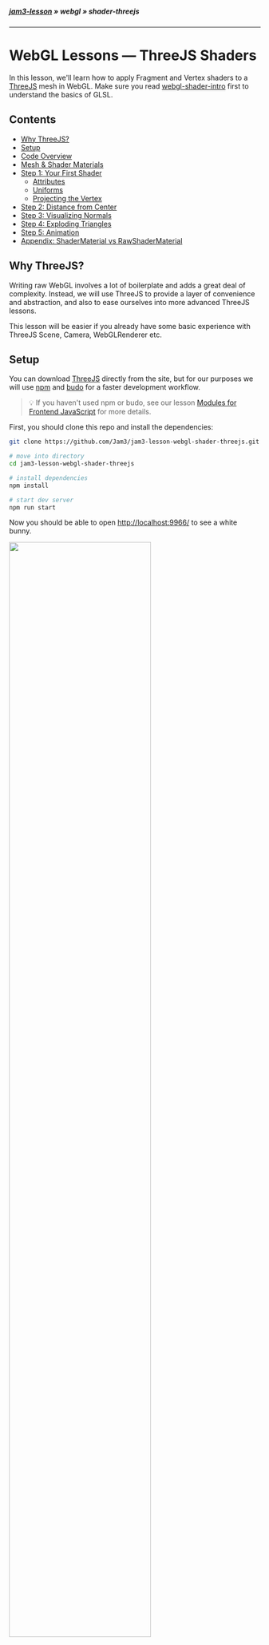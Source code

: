 ##### [jam3-lesson](https://github.com/Jam3/jam3-lesson) » webgl » shader-threejs

---

# WebGL Lessons — ThreeJS Shaders

In this lesson, we'll learn how to apply Fragment and Vertex shaders to a [ThreeJS](http://threejs.org/) mesh in WebGL. Make sure you read [webgl-shader-intro](https://github.com/Jam3/jam3-lesson-webgl-shader-intro) first to understand the basics of GLSL.

## Contents

- [Why ThreeJS?](#why-threejs)
- [Setup](#setup)
- [Code Overview](#code-overview)
- [Mesh & Shader Materials](#mesh--shader-materials)
- [Step 1: Your First Shader](#step-1-your-first-shader)
  - [Attributes](#attributes)
  - [Uniforms](#uniforms)
  - [Projecting the Vertex](#projecting-the-vertex)
- [Step 2: Distance from Center](#step-2-distance-from-center)
- [Step 3: Visualizing Normals](#step-3-visualizing-normals)
- [Step 4: Exploding Triangles](#step-4-exploding-triangles)
- [Step 5: Animation](#step-5-animation)
- [Appendix: ShaderMaterial vs RawShaderMaterial](#appendix-shadermaterial-vs-rawshadermaterial)

## Why ThreeJS?

Writing raw WebGL involves a lot of boilerplate and adds a great deal of complexity. Instead, we will use ThreeJS to provide a layer of convenience and abstraction, and also to ease ourselves into more advanced ThreeJS lessons.

This lesson will be easier if you already have some basic experience with ThreeJS Scene, Camera, WebGLRenderer etc.

## Setup

You can download [ThreeJS](http://threejs.org/) directly from the site, but for our purposes we will use [npm](https://www.npmjs.com/) and [budo](https://github.com/mattdesl/budo/) for a faster development workflow.

> :bulb: If you haven't used npm or budo, see our lesson [Modules for Frontend JavaScript](https://github.com/Jam3/jam3-lesson-module-basics) for more details.

First, you should clone this repo and install the dependencies:

```sh
git clone https://github.com/Jam3/jam3-lesson-webgl-shader-threejs.git

# move into directory
cd jam3-lesson-webgl-shader-threejs

# install dependencies
npm install

# start dev server
npm run start
```

Now you should be able to open [http://localhost:9966/](http://localhost:9966/) to see a white bunny.

<img src="images/1.png" width="75%" />

This project uses Babel through [babelify](https://github.com/babel/babelify) (a browserify transform). It also uses [brfs](https://github.com/substack/brfs), which can statically inline files like shaders.

## Code Overview

The code is split into a few different files:

- **[`./lib/index.js`](./lib/index.js)**  
This holds the "guts" of our demo, creating our application, geometry, mesh, and render loop. Since it is the root file, we use this to ensure the `THREE` global can be accessed from other files:  
```js
global.THREE = require('three');
```
- **[`./lib/createApp.js`](./lib/createApp.js)**  
This boilerplate creates a basic ThreeJS application using a helper module, [orbit-controls](https://github.com/Jam3/orbit-controls), for 3D camera movement.

  You can review the code in this file, but it won't be essential to this lesson.

- **[`./lib/createBunnyGeometry.js`](./lib/createBunnyGeometry.js)**  
This helper method creates a ThreeJS geometry from a *mesh primitive*, in this case a 3D bunny.

  For the purpose of this lesson, you can skip over this file.
- **[`./lib/shader.frag`](./lib/shader.frag)**  
This is the fragment shader which you will be editing in this lesson.

- **[`./lib/shader.vert`](./lib/shader.vert)**  
This is the fragment shader which you will be editing in this lesson.

- **[`./lib/reference/`](./lib/reference/)**  
Here you can find some shader references for each step in this lesson.

## Mesh & Shader Materials

In ThreeJS, a `Mesh` is the basic building block for rendering 3D shapes. It is made up of a `Geometry` (often re-used for memory) and a `Material`. For example, this code adds a red cube to the scene:

```js
const geometry = new THREE.BoxGeometry(1, 1, 1);
const material = new THREE.MeshBasicMaterial({ color: 'red' });
const mesh = new THREE.Mesh(geometry, material);
scene.add(mesh);
```

In our [./lib/index.js](./lib/index.js), we have some similar code that sets up a 3D bunny geometry:

```js
// Get a nicely prepared geometry
const geometry = createBunnyGeometry({ flat: true });
```

Next, we create a material for the bunny.

We use a `RawShaderMaterial`, which is a special type of material that accepts `vertexShader` and `fragmentShader` strings. We are using [brfs](https://github.com/substack/brfs), a source transform, so that we can keep our shaders as separate files and inline them at bundle-time.

```js
const path = require('path');
const fs = require('fs');

// Create our vertex/fragment shaders
const material = new THREE.RawShaderMaterial({
  vertexShader: fs.readFileSync(path.join(__dirname, 'shader.vert'), 'utf8'),
  fragmentShader: fs.readFileSync(path.join(__dirname, 'shader.frag'), 'utf8')
});
```

> :bulb: Later, you may wish to explore [glslify](https://github.com/stackgl/glslify) instead of `brfs`.

Our bunny mesh is then created the same was as our box:

```js
// Setup our mesh
const mesh = new THREE.Mesh(geometry, material);
scene.add(mesh);
```

### Step 1: Your First Shader

<sup>Reference: [shader.vert](./lib/shader.vert), [shader.frag](./lib/shader.frag)</sup>

<img src="images/1.png" width="75%" />

The initial shader provided with this repo just renders the 3D mesh with a flat white material. It's a good idea to always start with a basic shader before you dive into other effects.

#### Vertex Shader

The vertex shader at [`./lib/shader.vert`](./lib/shader.vert) looks like this:

```glsl
attribute vec3 position;

uniform mat4 projectionMatrix;
uniform mat4 modelViewMatrix;

void main () {
  gl_Position = projectionMatrix * modelViewMatrix * vec4(position, 1.0);
}
```

Fragment and vertex shaders require a `main()` function — it gets called by WebGL for each vertex (or fragment) in our mesh.

This vertex shader introduces two new concepts: **attributes** and **uniforms**.

##### Attributes

A vertex shader runs on each *vertex* in a geometry. A vertex can contain various *attributes*, such as Position (XYZ), UV coordinates (XY), Normal (XYZ), etc. The attributes are set up in JavaScript, and end up as read-only inputs to our vertex shader.

For example, the triangle below has 3 *vertices*, each vertex has one *attribute* that holds the XYZ position. For this triangle, the vertex shader would be executed 3 times by the GPU.

<img src="images/triangle.png" width="50%" />

Our bunny vertex shader only has one attribute for the vertex position.

```glsl
attribute vec3 position;
```

##### Uniforms

Vertex and fragment shaders can also have *uniforms*, which is a constant value across all triangles (or fragments) in a render call. This value, set from JavaScript, is read-only in the vertex and fragment shaders.

For example, we could use a `uniform` to define a constant RGB color for our mesh.

ThreeJS provides a few built-in uniforms for shaders, such as the following 4x4 matrices, as `mat4` data types:

- `projectionMatrix` — used to convert 3D world units into 2D screen-space.
- `viewMatrix` — an inverse of our `PerspectiveCamera`'s world matrix
- `modelMatrix` — the model-space matrix of our `Mesh`
- `modelViewMatrix` — a combination of the view and model matrix

> :bulb: If you aren't familiar with matrices, don't fret! We plan to cover the basics of vector math in a later lesson.

If you use one of these, you will need to define it like so:

```glsl
uniform mat4 projectionMatrix;
uniform mat4 modelViewMatrix;
```

#### Projecting The Vertex

The role of the vertex shader is to turn our 3D data (e.g. position) into features that WebGL's rasterizer can use to fill our shapes on a 2D screen. This is known as "projecting" 3D world coordinates into 2D screen-space coordinates.

To do this, we use the following pattern:

```glsl
gl_Position = projectionMatrix * modelViewMatrix * vec4(position, 1.0);
```

> :bulb: It's not yet necessary to understand why `1.0` is used as the `w` component in position. If you are curious, you can read more [here](http://www.tomdalling.com/blog/modern-opengl/explaining-homogenous-coordinates-and-projective-geometry/).

The above could also be written a little differently, by specifying `vec4` for the attribute (WebGL will expand vectors with `w=1.0` by default) and multiplying each matrix independently.

```glsl
attribute vec4 position;

uniform mat4 projectionMatrix;
uniform mat4 modelMatrix;
uniform mat4 viewMatrix;

void main () {
  gl_Position = projectionMatrix * viewMatrix * modelMatrix * position;
}
```

#### Fragment Shader

If you open up [`./lib/shader.frag`](./lib/shader.frag), you'll see the fragment shader:

```glsl
precision highp float;

void main () {
  gl_FragColor = vec4(1.0);
}
```

The first line, with `precision`, defines the floating point precision the GPU should use by default for all floats. When using `RawShaderMaterial`, you will need to specify this at the top of your fragment shaders. You can use `lowp`, `mediump`, or `highp`, but typically `highp` is recommended.

> :bulb: The default precision for vertex shaders is `highp`, so we didn't need to define it earlier.

Then, we have `gl_FragColor`, which is a builtin write-only `vec4` for the output color. You should always write all 4 channels to this in your fragment shader. In our case, we are using pure white: `(1.0, 1.0, 1.0, 1.0)`. This is similar to [ShaderToy's](http://shadertoy.com/) `fragColor` variable.

## Step 2: Distance from Center

<sup>Reference: [shader2.vert](./lib/reference/shader2.vert), [shader2.frag](./lib/reference/shader2.frag)</sup>

<img src="images/2.png" width="75%" />

Next, we'll apply a radial gradient to our mesh by coloring each pixel based on its XYZ distance from world center, `(0, 0, 0)`.

You can edit your `shader.vert` and `shader.frag` to see the new changes locally.

### Vertex Shader

In this step, our vertex shader looks like this:

```glsl
attribute vec4 position;

uniform mat4 projectionMatrix;
uniform mat4 modelViewMatrix;

varying float distFromCenter;

void main () {
  distFromCenter = length(position.xyz);
  gl_Position = projectionMatrix * modelViewMatrix * position;
}
```

This shader introduces a new concept: **varyings**. This is a write-only value that will get passed down the pipeline to the fragment shader. Here, we take the magnitude of the `position` vector, i.e. compute its distance from origin `vec3(0.0)`.

> :bulb: You can also use the `distance` built-in, like so:
```glsl
distFromCenter = distance(position.xyz, vec3(0.0));
```

### Fragment Shader

```glsl
precision highp float;

varying float distFromCenter;
void main () {
  gl_FragColor = vec4(vec3(distFromCenter), 1.0);
}
```

In a fragment shader, varyings are read-only. They are inputs from the vertex shader. Their values are interpolated between vertices, so if you have a `0.0` float coming from one vertex, and `1.0` coming from another, each fragment will end up with some values in-between.

In our case, the fragment RGB color is set to the `distFromCenter`, which gives us values that are black near the world origin, and more white as the vertices move away from this point.


## Step 3: Visualizing Normals

<sup>Reference: [shader3.vert](./lib/reference/shader3.vert), [shader3.frag](./lib/reference/shader3.frag)</sup>

<img src="images/3.png" width="75%" />

In this step, we visualize the *normals* of the mesh. This is a new attribute, already specified in `createBunnyGeometry.js`, that defines the way each triangle points away from the center. Normals are often used in surface lighting and other effects.

A normal is a unit vector, which means its components are normalized to the range -1.0 to 1.0.

### Vertex Shader

```glsl
attribute vec4 position;
attribute vec3 normal;

uniform mat4 projectionMatrix;
uniform mat4 modelViewMatrix;

varying vec3 vNormal;

void main () {
  vNormal = normal;
  gl_Position = projectionMatrix * modelViewMatrix * position;
}
```

In this shader, we include a new attribute, `normal`, and pass it along to the fragment shader with the `vNormal` varying.

### Fragment Shader

```glsl
precision highp float;

varying vec3 vNormal;

void main () {
  gl_FragColor = vec4(vNormal, 1.0);
}
```

Here, we simply render the passed `vNormal` for each fragment. It ends up looking nice, even though some values will be clamped because they are less than 0.0.

> :bulb: The geometry in `index.js` is created with `{ flat: true }`, which means the normals should be separated. You can try toggling that to see how it looks with combined (smooth) normals.

## Step 4: Exploding Triangles

<sup>Reference: [shader4.vert](./lib/reference/shader4.vert), [shader4.frag](./lib/reference/shader4.frag)</sup>

<img src="images/4.png" width="75%" />

Now, let's push each triangle along its face normal to create an explosion effect! :fire:

### Vertex Shader

```glsl
attribute vec4 position;
attribute vec3 normal;

uniform mat4 projectionMatrix;
uniform mat4 modelViewMatrix;

varying vec3 vNormal;

void main () {
  vNormal = normal;

  vec4 offset = position;
  float dist = 0.25;
  offset.xyz += normal * dist;
  gl_Position = projectionMatrix * modelViewMatrix * offset;
}
```

In this shader, we offset each vertex position by a vector. In this case, we use the `normal` to know which direction the position should be offset, and a `dist` scalar to determine how far away the triangles should be pushed.

We can leave the fragment shader unchanged.

## Step 5: Animation

<sup>Reference: [shader5.vert](./lib/reference/shader5.vert), [shader5.frag](./lib/reference/shader5.frag)</sup>

<img src="images/5.png" width="75%" />

Lastly, we'll animate the explosion by adding a uniform to the shader material.

This needs to be set up from JavaScript, so make sure our `index.js` defines a `uniforms` option in the material:

```js
// Create our vertex/fragment shaders
const material = new THREE.RawShaderMaterial({
  vertexShader: fs.readFileSync(path.join(__dirname, 'shader.vert'), 'utf8'),
  fragmentShader: fs.readFileSync(path.join(__dirname, 'shader.frag'), 'utf8'),
  uniforms: {
    time: { type: 'f', value: 0 }
  }
});
```

Above, we define a `time` uniform (which will be accessed by that name in the shader), give it a float type (ThreeJS uses `'f'` — see [here](https://github.com/mrdoob/three.js/wiki/Uniforms-types) for others), and provide a default value.

Then, our render loop increments the value every frame, and changes the `value` field of our `time` uniform.

```js
// Time since beginning
let time = 0;

// Start our render loop
createLoop((dt) => {
  // update time
  time += dt / 1000;

  // set value
  material.uniforms.time.value = time;

  // render
  ...
}).start();
```

### Vertex Shader

```glsl
attribute vec4 position;
attribute vec3 normal;

uniform mat4 projectionMatrix;
uniform mat4 modelViewMatrix;

uniform float time;

varying vec3 vNormal;

void main () {
  vNormal = normal;

  vec4 offset = position;

  // Animate between 0 and 1
  // sin(x) returns a value in [-1...1] range
  float dist = sin(time) * 0.5 + 0.5;

  offset.xyz += normal * dist;
  gl_Position = projectionMatrix * modelViewMatrix * offset;
}
```

In this shader, we first define our uniform before our main function. Since it's a uniform, it will be the same value for all vertices in that render call.

```glsl
uniform float time;
```

We can use the built-in `sin()` function (equivalent to `Math.sin` in JavaScript), which gives us back a value from -1.0 to 1.0. Then we normalize it into 0 to 1 range, so that our mesh is always exploding outward:

```glsl
float dist = sin(time) * 0.5 + 0.5;
```

Voilà! We have an exploding bunny! :rabbit:

## Appendix: ShaderMaterial vs RawShaderMaterial

At some point you may wonder why ThreeJS has both `ShaderMaterial` and `RawShaderMaterial`. Typically I suggest using `RawShaderMaterial` since it is less error-prone, but it means you have to be a bit more verbose and manually specify precision, extensions, etc.

Instead, you can use `ShaderMaterial` and skip some definitions, such as ThreeJS's built-in attributes, uniforms and fragment shader precision:

```glsl
void main () {
  gl_Position = projectionMatrix * modelViewMatrix * vec4(position.xyz, 1.0);
}
```

## Next Steps

Stay tuned for future lessons on ThreeJS shaders, BufferGeometry, custom attributes, and more!